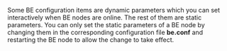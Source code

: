 ---
---
Some BE configuration items are dynamic parameters which you can set interactively when BE nodes are online. The rest of them are static parameters. You can only set the static parameters of a BE node by changing them in the corresponding configuration file **be.conf** and restarting the BE node to allow the change to take effect.
